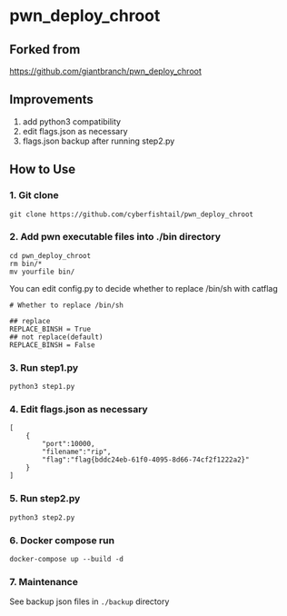 # pwn_deploy_chroot

## Forked from

https://github.com/giantbranch/pwn_deploy_chroot

## Improvements

1. add python3 compatibility
2. edit flags.json as necessary
3. flags.json backup after running step2.py

## How to Use

### 1. Git clone

```
git clone https://github.com/cyberfishtail/pwn_deploy_chroot
```

### 2. Add pwn executable files into ./bin directory

```
cd pwn_deploy_chroot
rm bin/*
mv yourfile bin/
```

You can edit config.py to decide whether to replace /bin/sh with catflag
```
# Whether to replace /bin/sh

## replace
REPLACE_BINSH = True
## not replace(default)
REPLACE_BINSH = False
```

### 3. Run step1.py

```
python3 step1.py
```

### 4. Edit flags.json as necessary

```
[
    {
        "port":10000,
        "filename":"rip",
        "flag":"flag{bddc24eb-61f0-4095-8d66-74cf2f1222a2}"
    }
]
```

### 5. Run step2.py

```
python3 step2.py
```

### 6. Docker compose run

```
docker-compose up --build -d
```

### 7. Maintenance

See backup json files in ```./backup``` directory 